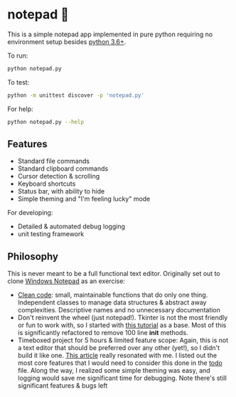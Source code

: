 # notepad :ledger:
This is a simple notepad app implemented in pure python requiring no environment setup besides [python 3.6+](https://www.python.org/downloads/). 

To run: 
```bash
python notepad.py
```

To test: 
```bash
python -m unittest discover -p 'notepad.py'
```

For help:
```bash
python notepad.py --help
```

## Features 
* Standard file commands
* Standard clipboard commands
* Cursor detection & scrolling
* Keyboard shortcuts
* Status bar, with ability to hide
* Simple theming and "I'm feeling lucky" mode

For developing:
* Detailed & automated debug logging
* unit testing framework

## Philosophy

This is never meant to be a full functional text editor. Originally set out to clone [Windows Notepad](https://www.microsoft.com/en-us/p/windows-notepad/9msmlrh6lzf3) as an exercise:
* [Clean code](https://www.oreilly.com/library/view/clean-code-a/9780136083238/): small, maintainable functions that do only one thing. Independent classes to manage data structures & abstract away complexities. Descriptive names and no unnecessary documentation
* Don't reinvent the wheel (just notepad!). Tkinter is not the most friendly or fun to work with, so I started with [this tutorial](https://www.geeksforgeeks.org/make-notepad-using-tkinter/) as a base. Most of this is significantly refactored to remove 100 line __init__ methods.
* Timeboxed project for 5 hours & limited feature scope: Again, this is not a text editor that should be preferred over any other (yet!), so I didn't build it like one. [This article](https://www.zainrizvi.io/blog/do-more-by-doing-less/) really resonated with me. I listed out the most core features that I would need to consider this done in the [todo](todo) file. Along the way, I realized some simple theming was easy, and logging would save me significant time for debugging. Note there's still significant features & bugs left